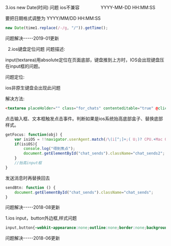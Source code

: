 3.ios new Date(时间) 问题
ios不兼容                 YYYY-MM-DD HH:MM:SS

要把日期格式调整为 YYYY/MM/DD HH:MM:SS
```js
new Date(time1.replace(/-/g, "/")).getTime();
```
问题解决-----2019-01更新

 
2.ios键盘定位问题
问题描述:

input(textarea)用absolute定位在页面底部，键盘推到上方时，IOS会出现键盘压在input框的问题。

问题定位:

ios非原生键盘会出现此问题

解决方法:
```html
<textarea placeHolder="" class="for_chats" contenteditable="true" @click="getFocus();" v-model="mTo" ></textarea> 
```
点击输入框、文本框触发点击事件。判断如果是ios系统抬高底部盒子、替换底部样式。
```js
getFocus: function(obj) {
    var isiOS = !!navigator.userAgent.match(/\(i[^;]+;( U;)? CPU.+Mac OS X/); //ios终端
    if(isiOS){
        console.log("得到焦点");
        document.getElementById("chat_sends").className="chat_sends2";
    }
    //抬高input框
}
```
发送消息时再替换回去
```js
sendBtn: function () {
    document.getElementById("chat_sends").className="chat_sends";
}
```
问题解决-----2018-08更新


1.ios input，button外边框,样式问题 
```css
input,button{-webkit-appearance:none;outline:none;border:none;background:none;}
```
问题解决-----2018-06更新